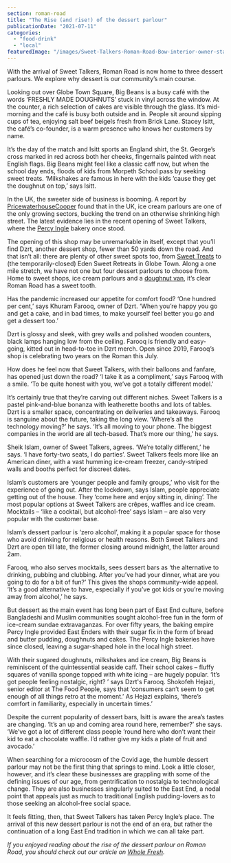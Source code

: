 ```yaml
---
section: roman-road
title: "The Rise (and rise!) of the dessert parlour"
publicationDate: "2021-07-11"
categories: 
  - "food-drink"
  - "local"
featuredImage: "/images/Sweet-Talkers-Roman-Road-Bow-interior-owner-staff.jpg"
---
```


With the arrival of Sweet Talkers, Roman Road is now home to three dessert parlours. We explore why dessert is our community’s main course.

Looking out over Globe Town Square, Big Beans is a busy café with the words ‘FRESHLY MADE DOUGHNUTS’ stuck in vinyl across the window. At the counter, a rich selection of cakes are visible through the glass. It’s mid-morning and the café is busy both outside and in. People sit around sipping cups of tea, enjoying salt beef beigels fresh from Brick Lane. Stacey Isitt, the café’s co-founder, is a warm presence who knows her customers by name.

It’s the day of the match and Isitt sports an England shirt, the St. George’s cross marked in red across both her cheeks, fingernails painted with neat English flags. Big Beans might feel like a classic caff now, but when the school day ends, floods of kids from Morpeth School pass by seeking sweet treats. ‘Milkshakes are famous in here with the kids ’cause they get the doughnut on top,’ says Isitt.

In the UK, the sweeter side of business is booming. A report by [PricewaterhouseCooper](https://www.bbc.co.uk/news/business-43709812) found that in the UK, ice cream parlours are one of the only growing sectors, bucking the trend on an otherwise shrinking high street. The latest evidence lies in the recent opening of Sweet Talkers, where the [Percy Ingle](https://romanroadlondon.com/east-end-bakery-percy-ingles-closing-tribute/) bakery once stood.

The opening of this shop may be unremarkable in itself, except that you’ll find Dzrt, another dessert shop, fewer than 50 yards down the road. And that isn’t all: there are plenty of other sweet spots too, from [Sweet Treats](https://romanroadlondon.com/sweet-treats-sweet-shop/) to (the temporarily-closed) Eden Sweet Retreats in Globe Town. Along a one mile stretch, we have not one but four dessert parlours to choose from. Home to sweet shops, ice cream parlours and a [doughnut van](https://romanroadlondon.com/candi-donut-co-roman-road-market/), it’s clear Roman Road has a sweet tooth.

Has the pandemic increased our appetite for comfort food? ‘One hundred per cent,’ says Khuram Farooq, owner of Dzrt. ‘When you’re happy you go and get a cake, and in bad times, to make yourself feel better you go and get a dessert too.’

Dzrt is glossy and sleek, with grey walls and polished wooden counters, black lamps hanging low from the ceiling. Farooq is friendly and easy-going, kitted out in head-to-toe in Dzrt merch. Open since 2019, Farooq’s shop is celebrating two years on the Roman this July.

How does he feel now that Sweet Talkers, with their balloons and fanfare, has opened just down the road? ‘I take it as a compliment,’ says Farooq with a smile. ‘To be quite honest with you, we’ve got a totally different model.’ 

It’s certainly true that they’re carving out different niches. Sweet Talkers is a pastel pink-and-blue bonanza with leatherette booths and lots of tables. Dzrt is a smaller space, concentrating on deliveries and takeaways. Farooq is sanguine about the future, taking the long view. ‘Where’s all the technology moving?’ he says. ‘It’s all moving to your phone. The biggest companies in the world are all tech-based. That’s more our thing,’ he says.

Sheik Islam, owner of Sweet Talkers, agrees. ‘We’re totally different,’ he says. ‘I have forty-two seats, I do parties’. Sweet Talkers feels more like an American diner, with a vast humming ice-cream freezer, candy-striped walls and booths perfect for discreet dates.

Islam’s customers are ‘younger people and family groups,’ who visit for the experience of going out. After the lockdown, says Islam, people appreciate getting out of the house. They ‘come here and enjoy sitting in, dining’. The most popular options at Sweet Talkers are crêpes, waffles and ice cream. Mocktails – ‘like a cocktail, but alcohol-free’ says Islam – are also very popular with the customer base.

Islam’s dessert parlour is ‘zero alcohol’, making it a popular space for those who avoid drinking for religious or health reasons. Both Sweet Talkers and Dzrt are open till late, the former closing around midnight, the latter around 2am. 

Farooq, who also serves mocktails, sees dessert bars as ‘the alternative to drinking, pubbing and clubbing. After you’ve had your dinner, what are you going to do for a bit of fun?’ This gives the shops community-wide appeal. ‘It’s a good alternative to have, especially if you’ve got kids or you’re moving away from alcohol,’ he says.

But dessert as the main event has long been part of East End culture, before Bangladeshi and Muslim communities sought alcohol-free fun in the form of ice-cream sundae extravaganzas. For over fifty years, the baking empire Percy Ingle provided East Enders with their sugar fix in the form of bread and butter pudding, doughnuts and cakes. The Percy Ingle bakeries have since closed, leaving a sugar-shaped hole in the local high street.

With their sugared doughnuts, milkshakes and ice cream, Big Beans is reminiscent of the quintessential seaside caff. Their school cakes – fluffy squares of vanilla sponge topped with white icing – are hugely popular. ‘It’s got people feeling nostalgic, right? ’ says Dzrt's Farooq. Shokofeh Hejazi, senior editor at The Food People, says that ‘consumers can’t seem to get enough of all things retro at the moment.’ As Hejazi explains, ‘there’s comfort in familiarity, especially in uncertain times.’

Despite the current popularity of dessert bars, Isitt is aware the area’s tastes are changing. ‘It’s an up and coming area round here, remember?’ she says. ‘We’ve got a lot of different class people ’round here who don’t want their kid to eat a chocolate waffle. I’d rather give my kids a plate of fruit and avocado.’

When searching for a microcosm of the Covid age, the humble dessert parlour may not be the first thing that springs to mind. Look a little closer, however, and it’s clear these businesses are grappling with some of the defining issues of our age, from gentrification to nostalgia to technological change. They are also businesses singularly suited to the East End, a nodal point that appeals just as much to traditional English pudding-lovers as to those seeking an alcohol-free social space.

It feels fitting, then, that Sweet Talkers has taken Percy Ingle’s place. The arrival of this new dessert parlour is not the end of an era, but rather the continuation of a long East End tradition in which we can all take part.

_If you enjoyed reading about the rise of the dessert parlour on Roman Road, you should check out our article on [Whole Fresh](https://romanroadlondon.com/whole-fresh-roman-road-bow-opens/)._
